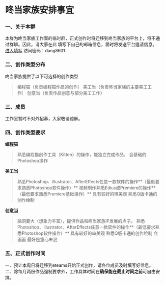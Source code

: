 #  咚当家族安排事宜

### 一、关于本群

本群为咚当家族工作室的临时群，正式创作时将迁移到咚当家族的平台上，将不通过群聊。因此，请大家在此
填写下自己的邮箱信息，届时将发送平台邀请信息。
[进入填写](https://www.wenjuan.com/s/JJbyma2/ "进入填写")
访问密码：dang8601

### 二、创作类型分布

咚当家族提供了以下可选择的创作类型

> 编程猫（负责编程猫作品的创作）
美工当（负责咚当家族的主要美工工作）
创意当（负责作品创意与部分美工工作）

### 三、成员

工作室暂时不对外招募，大家敬请谅解。

### 四、创作类型要求
**编程猫**
> 熟悉编程猫创作工具（Kitten）的操作，能独立完成作品。
会基础的Photoshop操作

**美工当**
> 熟悉Photoshop、illustrator、AfterEffects任意一款软件的操作**（最低要求熟悉Photoshop软件操作）**
视频制作熟悉Edius或Premiere的操作**（最低要求熟悉Premiere基础操作）**
具有较好的审美观
熟悉Q版卡通的创作绘制

**创意当**
> 脑洞要大（想象力丰富），提供作品和咚当家族IP发展的点子。
熟悉Photoshop、illustrator、AfterEffects任意一款软件的操作**（最低要求熟悉Photoshop软件操作）**
具有较好的审美观
熟悉Q版卡通的创作绘制
会画画
最好是童心未泯


### 五、正式创作时间
一、预计本周日将迁移到eteams开始正式创作，请各位成员及时填写好信息。
二、除每月两份作品强制要求外，工作具体时间在**确保能在截止时间之前**可自由安排。
